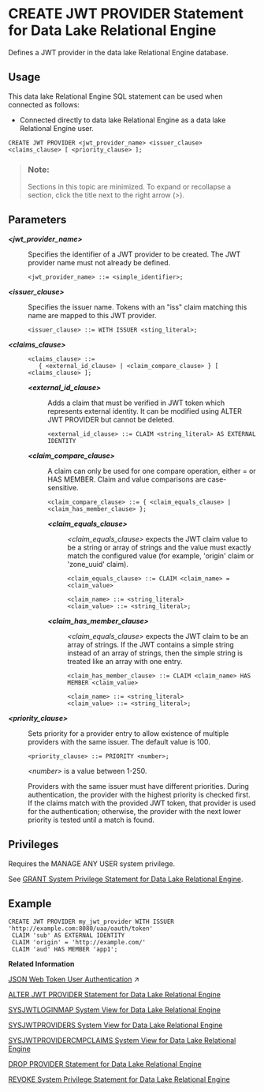 <!-- loio49b7ee108b7b40f880f936b940e2b037 -->

# CREATE JWT PROVIDER Statement for Data Lake Relational Engine

Defines a JWT provider in the data lake Relational Engine database.



<a name="loio49b7ee108b7b40f880f936b940e2b037__section_ovp_dvr_znb"/>

## Usage

This data lake Relational Engine SQL statement can be used when connected as follows:

-   Connected directly to data lake Relational Engine as a data lake Relational Engine user.



```
CREATE JWT PROVIDER <jwt_provider_name> <issuer_clause> <claims_clause> [ <priority_clause> ];
```



> ### Note:  
> Sections in this topic are minimized. To expand or recollapse a section, click the title next to the right arrow \(*\>*\).



<a name="loio49b7ee108b7b40f880f936b940e2b037__IQ_Parameters"/>

## Parameters


<dl>
<dt><b>

*<jwt\_provider\_name\>*

</b></dt>
<dd>

Specifies the identifier of a JWT provider to be created. The JWT provider name must not already be defined.

```
<jwt_provider_name> ::= <simple_identifier>;
```



</dd><dt><b>

*<issuer\_clause\>*

</b></dt>
<dd>

Specifies the issuer name. Tokens with an "iss" claim matching this name are mapped to this JWT provider.

```
<issuer_clause> ::= WITH ISSUER <sting_literal>;
```



</dd><dt><b>

*<claims\_clause\>*

</b></dt>
<dd>

```
<claims_clause> ::= 
   { <external_id_clause> | <claim_compare_clause> } [ <claims_clause> ];
```


<dl>
<dt><b>

*<external\_id\_clause\>*

</b></dt>
<dd>

Adds a claim that must be verified in JWT token which represents external identity. It can be modified using ALTER JWT PROVIDER but cannot be deleted.

```
<external_id_clause> ::= CLAIM <string_literal> AS EXTERNAL IDENTITY
```



</dd><dt><b>

*<claim\_compare\_clause\>*

</b></dt>
<dd>

A claim can only be used for one compare operation, either = or HAS MEMBER. Claim and value comparisons are case-sensitive.

```
<claim_compare_clause> ::= { <claim_equals_clause> | <claim_has_member_clause> };
```


<dl>
<dt><b>

*<claim\_equals\_clause\>*

</b></dt>
<dd>

*<claim\_equals\_clause\>* expects the JWT claim value to be a string or array of strings and the value must exactly match the configured value \(for example, 'origin' claim or 'zone\_uuid' claim\).

```
<claim_equals_clause> ::= CLAIM <claim_name> = <claim_value>

<claim_name> ::= <string_literal>
<claim_value> ::= <string_literal>;
```



</dd><dt><b>

*<claim\_has\_member\_clause\>*

</b></dt>
<dd>

*<claim\_equals\_clause\>* expects the JWT claim to be an array of strings. If the JWT contains a simple string instead of an array of strings, then the simple string is treated like an array with one entry.

```
<claim_has_member_clause> ::= CLAIM <claim_name> HAS MEMBER <claim_value>

<claim_name> ::= <string_literal>
<claim_value> ::= <string_literal>;
```



</dd>
</dl>



</dd>
</dl>



</dd><dt><b>

*<priority\_clause\>*

</b></dt>
<dd>

Sets priority for a provider entry to allow existence of multiple providers with the same issuer. The default value is 100.

```
<priority_clause> ::= PRIORITY <number>;
```

*<number\>* is a value between 1-250.

Providers with the same issuer must have different priorities. During authentication, the provider with the highest priority is checked first. If the claims match with the provided JWT token, that provider is used for the authentication; otherwise, the provider with the next lower priority is tested until a match is found.



</dd>
</dl>



## Privileges

Requires the MANAGE ANY USER system privilege.

See [GRANT System Privilege Statement for Data Lake Relational Engine](grant-system-privilege-statement-for-data-lake-relational-engine-a3dfcb0.md).



<a name="loio49b7ee108b7b40f880f936b940e2b037__section_gwx_f3p_p4b"/>

## Example

```
CREATE JWT PROVIDER my_jwt_provider WITH ISSUER 'http://example.com:8080/uaa/oauth/token' 
 CLAIM 'sub' AS EXTERNAL IDENTITY
 CLAIM 'origin' = 'http://example.com/'
 CLAIM 'aud' HAS MEMBER 'app1';
```

**Related Information**  


[JSON Web Token User Authentication](https://help.sap.com/viewer/745778e524f74bb4af87460cca5e62c4/2023_4_QRC/en-US/90d07ffd877e4b3db69b66c2e585e2e0.html "Data lake Relational Engine supports JSON Web Tokens (JWT) for user authentication.") :arrow_upper_right:

[ALTER JWT PROVIDER Statement for Data Lake Relational Engine](alter-jwt-provider-statement-for-data-lake-relational-engine-f6b0a31.md "Alters a JWT provider in the data lake Relational Engine database.")

[SYSJWTLOGINMAP System View for Data Lake Relational Engine](../070-system-and-monitoring-views/sysjwtloginmap-system-view-for-data-lake-relational-engine-d5978ec.md "Lists the JWT-user mappings configured in the data lake Relational Engine database. The underlying system table for this view is ISYSJWTLOGINMAP.")

[SYSJWTPROVIDERS System View for Data Lake Relational Engine](../070-system-and-monitoring-views/sysjwtproviders-system-view-for-data-lake-relational-engine-40fe6b4.md "Lists JWT providers configured in the data lake Relational Engine database. The underlying system table for this view is ISYSJWTPROVIDERS.")

[SYSJWTPROVIDERCMPCLAIMS System View for Data Lake Relational Engine](../070-system-and-monitoring-views/sysjwtprovidercmpclaims-system-view-for-data-lake-relational-engine-765761f.md "Lists claims set in JWT providers. The underlying system table for this view is ISYSJWTPROVIDERCMPCLAIMS.")

[DROP PROVIDER Statement for Data Lake Relational Engine](drop-provider-statement-for-data-lake-relational-engine-c20d71c.md "Drops a JWT or x509 provider from the data lake Relational Engine database.")

[REVOKE System Privilege Statement for Data Lake Relational Engine](revoke-system-privilege-statement-for-data-lake-relational-engine-a3eadda.md "Removes specific system privileges from specific users and the right to administer the privilege.")

